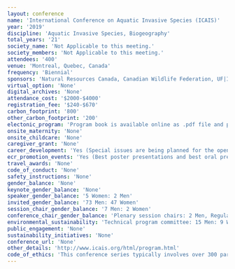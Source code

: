 ```yaml
---
layout: conference 
name: 'International Conference on Aquatic Invasive Species (ICAIS)'
year: '2019'
discipline: 'Aquatic Invasive Species, Biogeography'
total_years: '21'
society_name: 'Not Applicable to this meeting.'
society_members: 'Not Applicable to this meeting.'
attendees: '400'
venue: 'Montreal, Quebec, Canada'
frequency: 'Biennial'
sponsors: 'Natural Resources Canada, Canadian Wildlife Federation, UF|IFAS University of Florida, Center for Aquatic and invasive plants, AERS(Aquatic Ecosystem Restoration Foundation), Bruce Power, ASI Group (Marine water), Marrone Bioinnovations'
virtual_option: 'None'
digital_archives: 'None'
attendance_cost: '$2000-$4000'
registration_fee: '$240-$670'
carbon_footprint: '800'
other_carbon_footprint: '200'
electonic_program: 'Program book is available online as .pdf file and planner.'
onsite_maternity: 'None'
onsite_childcare: 'None'
caregiver_grant: 'None'
career_development: 'Yes (Special issues are being planned for the open access, peer-reviewed international journals Aquatic Invasions (for academic papers), and Management of Biological Invasions (for applied papers). The Thematic Deputy Editor-in-Chief for ICAIS Special Issues will be available)'
ecr_promotion_events: 'Yes (Best poster presentations and best oral presentation student awards)'
travel_awards: 'None'
code_of_conduct: 'None'
safety_instructions: 'None'
gender_balance: 'None'
keynote_gender_balance: 'None'
speaker_gender_balance: '5 Women: 2 Men'
invited_gender_balance: '73 Men: 47 Women'
session_chair_gender_balance: '7 Men: 2 Women'
conference_chair_gender_balance: 'Plenary session chairs: 2 Men, Regular session chairs: 19 Men: 9 Women'
environmental_sustainability: 'Technical program committee: 15 Men: 9 Women, Technical program chair: 1 Man'
public_engagement: 'None'
sustainability_initiatives: 'None'
conference_url: 'None'
other_details: 'http://www.icais.org/html/program.html'
code_of_ethics: 'This conference series typically involves over 300 participants from over 30 countries, representing academia, industry, government and non-government organizations and other stakeholders seeking opportunities for international cooperation and collaboration to address invasive species issues from a global perspective.'
---
```

